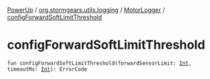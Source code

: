 [PowerUp](../../index.md) / [org.stormgears.utils.logging](../index.md) / [MotorLogger](index.md) / [configForwardSoftLimitThreshold](./config-forward-soft-limit-threshold.md)

# configForwardSoftLimitThreshold

`fun configForwardSoftLimitThreshold(forwardSensorLimit: `[`Int`](https://kotlinlang.org/api/latest/jvm/stdlib/kotlin/-int/index.html)`, timeoutMs: `[`Int`](https://kotlinlang.org/api/latest/jvm/stdlib/kotlin/-int/index.html)`): ErrorCode`